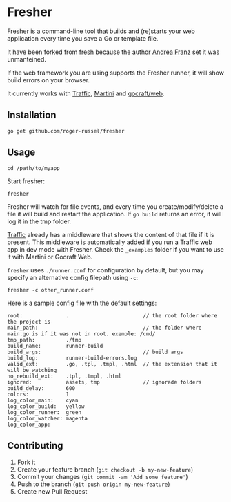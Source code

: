 # Fresher

Fresher is a command-line tool that builds and (re)starts your web application every time you save a Go or template file.

It have been forked from [fresh](https://github.com/gravityblast/fresher) because the author [Andrea Franz](http://gravityblast.com) set it was unmanteined.

If the web framework you are using supports the Fresher runner, it will show build errors on your browser.

It currently works with [Traffic](https://github.com/pilu/traffic), [Martini](https://github.com/codegangsta/martini) and [gocraft/web](https://github.com/gocraft/web).

## Installation

    go get github.com/roger-russel/fresher

## Usage

    cd /path/to/myapp

Start fresher:

    fresher

Fresher will watch for file events, and every time you create/modify/delete a file it will build and restart the application.
If `go build` returns an error, it will log it in the tmp folder.

[Traffic](https://github.com/pilu/traffic) already has a middleware that shows the content of that file if it is present. This middleware is automatically added if you run a Traffic web app in dev mode with Fresher.
Check the `_examples` folder if you want to use it with Martini or Gocraft Web.

`fresher` uses `./runner.conf` for configuration by default, but you may specify an alternative config filepath using `-c`:

    fresher -c other_runner.conf

Here is a sample config file with the default settings:

    root:              .                        // the root folder where the project is
    main_path:                                  // the folder where main.go is if it was not in root. exemple: /cmd/
    tmp_path:          ./tmp
    build_name:        runner-build
    build_args:                                 // build args
    build_log:         runner-build-errors.log
    valid_ext:         .go, .tpl, .tmpl, .html  // the extension that it will be watching
    no_rebuild_ext:    .tpl, .tmpl, .html
    ignored:           assets, tmp              // ignorade folders
    build_delay:       600
    colors:            1
    log_color_main:    cyan
    log_color_build:   yellow
    log_color_runner:  green
    log_color_watcher: magenta
    log_color_app:


## Contributing

1. Fork it
2. Create your feature branch (`git checkout -b my-new-feature`)
3. Commit your changes (`git commit -am 'Add some feature'`)
4. Push to the branch (`git push origin my-new-feature`)
5. Create new Pull Request

